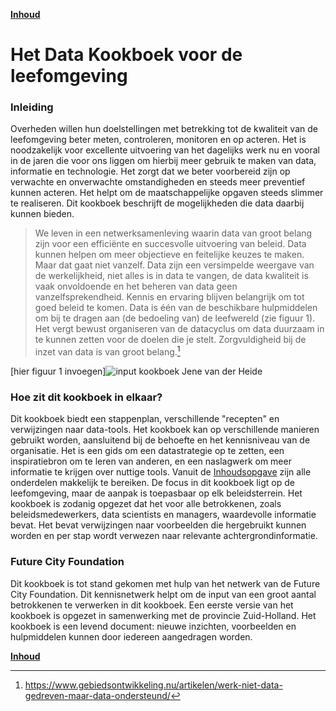 **[Inhoud](ToC.md)**

# Het Data Kookboek voor de leefomgeving

### Inleiding

Overheden willen hun doelstellingen met betrekking tot de kwaliteit van de leefomgeving beter meten, controleren, monitoren en op acteren. Het is noodzakelijk voor excellente uitvoering van het dagelijks werk nu en vooral in de jaren die voor ons liggen om hierbij meer gebruik te maken van data, informatie en technologie. Het zorgt dat we beter voorbereid zijn op verwachte en onverwachte omstandigheden en steeds meer preventief kunnen acteren. Het helpt om de maatschappelijke opgaven steeds slimmer te realiseren. Dit kookboek beschrijft de mogelijkheden die data daarbij kunnen bieden. 

> We leven in een netwerksamenleving waarin data van groot belang zijn voor een efficiënte en succesvolle uitvoering van beleid. Data kunnen helpen om meer objectieve en feitelijke keuzes te maken. Maar dat gaat niet vanzelf. Data zijn een versimpelde weergave van de werkelijkheid, niet alles is in data te vangen, de data kwaliteit is vaak onvoldoende en het beheren van data geen vanzelfsprekendheid. Kennis en ervaring blijven belangrijk om tot goed beleid te komen. Data is één van de beschikbare hulpmiddelen om bij te dragen aan (de bedoeling van) de leefwereld (zie figuur 1). Het vergt bewust organiseren van de datacyclus om data duurzaam in te kunnen zetten voor de doelen die je stelt.  Zorgvuldigheid bij de inzet van data is van groot belang.[^1]

[hier figuur 1 invoegen]![input kookboek Jene van der Heide](https://user-images.githubusercontent.com/7631994/109874961-17a80200-7c70-11eb-8718-5517fdbf373d.jpg)


### Hoe zit dit kookboek in elkaar?

Dit kookboek biedt een stappenplan, verschillende "recepten" en verwijzingen naar data-tools. Het kookboek kan op verschillende manieren gebruikt worden, aansluitend bij de behoefte en het kennisniveau van de organisatie. Het is een gids om een datastrategie op te zetten, een inspiratiebron om te leren van anderen, en een naslagwerk om meer informatie te krijgen over nuttige tools. Vanuit de [Inhoudsopgave](ToC.md) zijn alle onderdelen makkelijk te bereiken. De focus in dit kookboek ligt op de leefomgeving, maar de aanpak is toepasbaar op elk beleidsterrein. Het kookboek is zodanig opgezet dat het voor alle betrokkenen, zoals beleidsmedewerkers, data scientists en managers, waardevolle informatie bevat. Het bevat verwijzingen naar voorbeelden die hergebruikt kunnen worden en per stap wordt verwezen naar relevante achtergrondinformatie. 

### Future City Foundation
Dit kookboek is tot stand gekomen met hulp van het netwerk van de Future City Foundation. Dit kennisnetwerk helpt om de input van een groot aantal betrokkenen te verwerken in dit kookboek. Een eerste versie van het kookboek is opgezet in samenwerking met de provincie Zuid-Holland. Het kookboek is een levend document: nieuwe inzichten, voorbeelden en hulpmiddelen kunnen door iedereen aangedragen worden.

[^1]: https://www.gebiedsontwikkeling.nu/artikelen/werk-niet-data-gedreven-maar-data-ondersteund/

**[Inhoud](ToC.md)**

